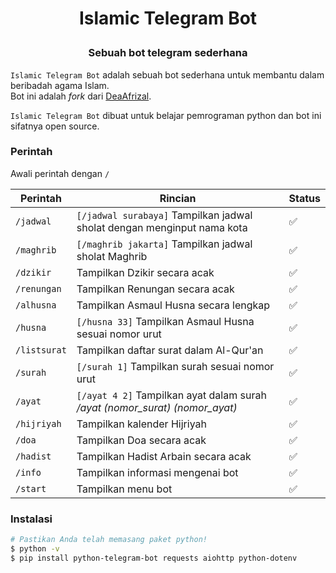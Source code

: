 # <p align="center">Islamic Telegram Bot

### <p align="center">Sebuah bot telegram sederhana

`Islamic Telegram Bot` adalah sebuah bot sederhana untuk membantu dalam beribadah agama Islam.  
Bot ini adalah _fork_ dari [DeaAfrizal](https://github.com/deaafrizal/telegram-bot-python).

`Islamic Telegram Bot` dibuat untuk belajar pemrograman python dan bot ini sifatnya open source.

### Perintah

Awali perintah dengan `/`

Perintah | Rincian | Status
--- | --- | --- 
`/jadwal` | `[/jadwal surabaya]`  Tampilkan jadwal sholat dengan menginput nama kota | ✅ 
`/maghrib` | `[/maghrib jakarta]`  Tampilkan jadwal sholat Maghrib | ✅ 
`/dzikir` | Tampilkan Dzikir secara acak | ✅ 
`/renungan` | Tampilkan Renungan secara acak | ✅ 
`/alhusna` | Tampilkan Asmaul Husna secara lengkap | ✅ 
`/husna` | `[/husna 33]`  Tampilkan Asmaul Husna sesuai nomor urut | ✅ 
`/listsurat` | Tampilkan daftar surat dalam Al-Qur'an | ✅ 
`/surah` | `[/surah 1]`  Tampilkan surah sesuai nomor urut | ✅ 
`/ayat` | `[/ayat 4 2]`  Tampilkan ayat dalam surah _/ayat (nomor_surat) (nomor_ayat)_ | ✅ 
`/hijriyah` | Tampilkan kalender Hijriyah | ✅ 
`/doa` | Tampilkan Doa secara acak | ✅ 
`/hadist` | Tampilkan Hadist Arbain secara acak | ✅ 
`/info` | Tampilkan informasi mengenai bot | ✅ 
`/start` | Tampilkan menu bot | ✅ 

### Instalasi

```bash
# Pastikan Anda telah memasang paket python! 
$ python -v
$ pip install python-telegram-bot requests aiohttp python-dotenv
```
